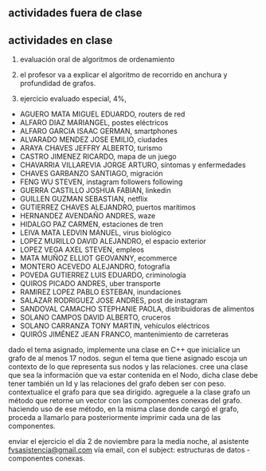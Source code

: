 ## actividades fuera de clase

## actividades en clase

1. evaluación oral de algoritmos de ordenamiento

2. el profesor va a explicar el algoritmo de recorrido en anchura y profundidad de grafos.

3. ejercicio evaluado especial, 4%,

- AGUERO MATA MIGUEL EDUARDO, routers de red
- ALFARO DIAZ MARIANGEL, postes eléctricos
- ALFARO GARCIA ISAAC GERMAN, smartphones
- ALVARADO MENDEZ JOSE EMILIO, ciudades
- ARAYA CHAVES JEFFRY ALBERTO, turismo
- CASTRO JIMENEZ RICARDO, mapa de un juego
- CHAVARRIA VILLAREVIA JORGE ARTURO, síntomas y enfermedades
- CHAVES GARBANZO SANTIAGO, migración
- FENG WU STEVEN, instagram followers following
- GUERRA CASTILLO JOSHUA FABIAN, linkedin
- GUILLEN GUZMAN SEBASTIAN, netflix
- GUTIERREZ CHAVES ALEJANDRO, puertos marítimos
- HERNANDEZ AVENDAÑO ANDRES, waze
- HIDALGO PAZ CARMEN, estaciones de tren
- LEIVA MATA LEDVIN MANUEL, virus biológico
- LOPEZ MURILLO DAVID ALEJANDRO, el espacio exterior
- LOPEZ VEGA AXEL STEVEN, empleos
- MATA MUÑOZ ELLIOT GEOVANNY, ecommerce
- MONTERO ACEVEDO ALEJANDRO, fotografía
- POVEDA GUTIERREZ LUIS EDUARDO, criminología
- QUIROS PICADO ANDRES, uber transporte
- RAMIREZ LOPEZ PABLO ESTEBAN, inundaciones
- SALAZAR RODRIGUEZ JOSE ANDRES, post de instagram
- SANDOVAL CAMACHO STEPHANIE PAOLA, distribuidoras de alimentos
- SOLANO CAMPOS DAVID ALBERTO, cruceros
- SOLANO CARRANZA TONY MARTIN, vehículos eléctricos
- QUIRÓS JIMÉNEZ JEAN FRANCO, mantenimiento de carreteras

dado el tema asignado, implemente una clase en C++ que inicialice un grafo de al menos 17 nodos. segun el tema que tiene asignado escoja un contexto de lo que representa sus nodos y las relaciones. cree una clase que sea la información que va estar contenida en el Nodo, dicha clase debe tener también un Id y las relaciones del grafo deben ser con peso. contextualice el grafo para que sea dirigido. agreguele a la clase grafo un método que retorne un vector con las componentes conexas del grafo. haciendo uso de ese método, en la misma clase donde cargó el grafo, proceda a llamarlo para posteriormente imprimir cada una de las componentes.

enviar el ejercicio el día 2 de noviembre para la media noche, al asistente [fvsasistencia@gmail.com](fvsasistencia@gmail.com) vía email, con el subject: estructuras de datos - componentes conexas.
